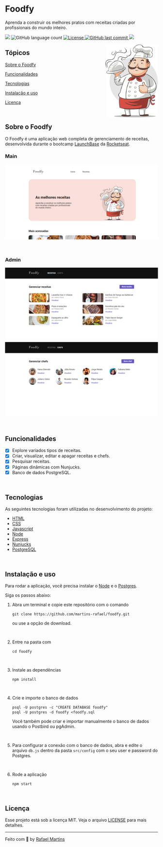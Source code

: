 # Foodfy

<p>Aprenda a construir os melhores pratos com receitas criadas por profissionais do mundo inteiro.</p>

<p>
  <img src="https://img.shields.io/badge/made%20by-RAFAEL%20MARTINS-6558C3?style=flat-square">
  <img alt="GitHub language count" src="https://img.shields.io/github/languages/count/martins-rafael/foodfy?color=6558C3&style=flat-square">
  <a href="https://opensource.org/licenses/MIT">
    <img alt="License" src="https://img.shields.io/badge/license-MIT-6558C3?style=flat-square">
  </a>
  <a href="https://github.com/martins-rafael/foodfy/commits/master">
    <img alt="GitHub last commit" src="https://img.shields.io/github/last-commit/martins-rafael/foodfy?color=6558C3&style=flat-square">
  </a>
    <img src="https://img.shields.io/badge/status-EM%20DESENVOLVIMENTO-6558C3?style=flat-square">
</p>

<img align="right" src=".github/chef.png?raw=true" height="240">

## Tópicos 

[Sobre o Foodfy](#sobre-o-foodfy)

[Funcionalidades](#funcionalidades)

[Tecnologias](#tecnologias)

[Instalação e uso](#instalação-e-uso)

[Licença](#licença)

<br>

## Sobre o Foodfy

O Foodfy é uma aplicação web completa de gerenciamento de receitas, desenvolvida durante o bootcamp [LaunchBase](https://rocketseat.com.br/launchbase) da [Rocketseat](https://rocketseat.com.br/).

### Main
<p align="center">
  <img src=".github/main.gif" alt="página principal">
</p>

<br>

### Admin
<p align="center">
  <img src=".github/admin_recipes.png" alt="página admin receitas">
  <img src=".github/admin_chefs.png" alt="página admin chefs">
</p>

<br>

## Funcionalidades

- [X] Explore variados tipos de receitas.
- [X] Criar, visualizar, editar e apagar receitas e chefs.
- [X] Pesquisar receitas.
- [X] Páginas dinâmicas com Nunjucks.
- [X] Banco de dados PostgreSQL.

<br>

## Tecnologias

As seguintes tecnologias foram utilizadas no desenvolvimento do projeto:

- [HTML](https://devdocs.io/html/)
- [CSS](https://devdocs.io/css/)
- [Javascript](https://devdocs.io/javascript/)
- [Node](https://nodejs.org/en/)
- [Express](https://expressjs.com/)
- [Nunjucks](https://mozilla.github.io/nunjucks/)
- [PostgreSQL](https://www.postgresql.org/)

<br>

## Instalação e uso

Para rodar a aplicação, você precisa instalar o [Node](https://nodejs.org/en/) e o [Postgres](https://www.postgresql.org/).

Siga os passos abaixo:

1) Abra um terminal e copie este repositório com o comando
    ```
    git clone https://github.com/martins-rafael/foodfy.git
    ```
    ou use a opção de download.

<br>

2) Entre na pasta com 
    ```
    cd foodfy
    ```

<br>

3) Instale as dependências
    ```
    npm install
    ```

<br>

4) Crie e importe o banco de dados
    ```
    psql -U postgres -c "CREATE DATABASE foodfy"
    psql -U postgres -d foodfy <foodfy.sql
    ```
    Você também pode criar e importar manualmente o banco de dados usando o Postbird ou pgAdmin.
    
<br>

5) Para configurar a conexão com o banco de dados, abra e edite o arquivo ```db.js``` dentro da pasta ```src/config``` com o seu user e password do Postgres.
    
    <br>

6) Rode a aplicação
    ```
    npm start
    ```

<br>

## Licença

Esse projeto está sob a licença MIT. Veja o arquivo [LICENSE](/LICENSE) para mais detalhes.

---

Feito com :purple_heart: by [Rafael Martins](https://github.com/martins-rafael)
